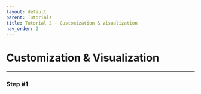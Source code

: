 ```yaml
---
layout: default
parent: Tutorials
title: Tutorial 2 - Customization & Visualization
nav_order: 2
---
```


# Customization & Visualization

***

### Step #1